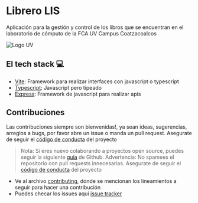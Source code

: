 # Librero LIS

Aplicación para la gestión y control de los libros que se encuentran en el laboratorio de cómputo de la FCA UV Campus Coatzacoalcos

![Logo UV](https://www.uv.mx/identidad-institucional/files/2023/12/CabezalSitio.png)

## El tech stack 💻
- [Vite](https://vitejs.dev): Framework para realizar interfaces con javascript o typescript
- [Typescript](https://www.typescriptlang.org/): Javascript pero tipeado
- [Express](https://expressjs.com/): Framework de javascript para realizar apis

## Contribuciones
Las contribuciones siempre son bienvenidas!, ya sean ideas, sugerencias, arreglos a bugs, por favor abre un issue o manda un pull request. Asegurate de seguir el [código de conducta](https://github.com/rafabelts/librero-lis/blob/main/code_of_conduct.md) del proyecto

> Nota: Si eres nuevo colaborando a proyectos open source, puedes seguir la siguiente [guía]() de Github.
> Advertencia: No spamees el repositorio con pull requests innecesarias. Asegurate de seguir el [código de conducta](https://github.com/rafabelts/librero-lis/blob/main/code_of_conduct.md) del proyecto
- Ve al archivo [contributing](https://github.com/rafabelts/librero-lis/blob/main/contributing.md), donde se mencionan los lineamientos a seguir para hacer una contribución
- Puedes checar los issues aqui [issue tracker](https://github.com/rafabelts/librero-lis/issues)

